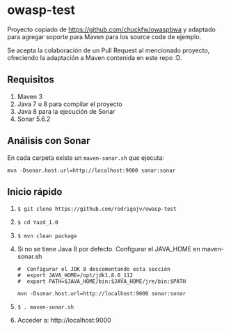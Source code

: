 # owasp-test

Proyecto copiado de https://github.com/chuckfw/owaspbwa y adaptado para agregar soporte para Maven para los source code de ejemplo.

Se acepta la colaboración de un Pull Request al mencionado proyecto, ofreciendo la adaptación a Maven contenida en este repo :D.

## Requisitos

1. Maven 3
2. Java 7 u 8 para compilar el proyecto
3. Java 8 para la ejecución de Sonar
3. Sonar 5.6.2

## Análisis con Sonar

En cada carpeta existe un `maven-sonar.sh` que ejecuta: 

```
mvn -Dsonar.host.url=http://localhost:9000 sonar:sonar
```

## Inicio rápido

1. `$ git clone https://github.com/rodrigojv/owasp-test` 
2. `$ cd Yazd_1.0`
3. `$ mvn clean package`
4. Si no se tiene Java 8 por defecto. Configurar el JAVA_HOME en maven-sonar.sh
   
   ```
   #  Configurar el JDK 8 descomentando esta sección
   #  export JAVA_HOME=/opt/jdk1.8.0_112
   #  export PATH=$JAVA_HOME/bin:$JAVA_HOME/jre/bin:$PATH
   
   mvn -Dsonar.host.url=http://localhost:9000 sonar:sonar

   ```
5. `$ . maven-sonar.sh`
6. Acceder a: http://localhost:9000